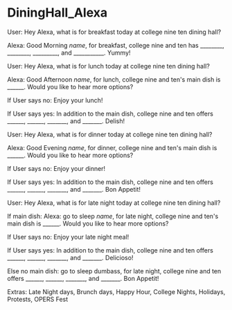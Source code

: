 # DiningHall_Alexa

User: Hey Alexa, what is for breakfast today at college nine ten dining hall?

Alexa: Good Morning _name_, for breakfast, college nine and ten has ________, ________, _________, and ___________. Yummy!

User: Hey Alexa, what is for lunch today at college nine ten dining hall?

Alexa: Good Afternoon _name_, for lunch, college nine and ten's main dish is ______. Would you like to hear more options?

If User says no: Enjoy your lunch!

If User says yes: In addition to the main dish, college nine and ten offers ______, ______, _______, and _______. Delish!

User: Hey Alexa, what is for dinner today at college nine ten dining hall?

Alexa: Good Evening _name_, for dinner, college nine and ten's main dish is ______. Would you like to hear more options?

If User says no: Enjoy your dinner!

If User says yes: In addition to the main dish, college nine and ten offers ______, ______, _______, and _______. Bon Appetit!

User: Hey Alexa, what is for late night today at college nine ten dining hall?

If main dish: Alexa: go to sleep _name_, for late night, college nine and ten's main dish is ______. Would you like to hear more options?

If User says no: Enjoy your late night meal!

If User says yes: In addition to the main dish, college nine and ten offers ______, ______, _______, and _______. Delicioso!

Else no main dish: go to sleep dumbass, for late night, college nine and ten offers ______, ______, _______, and _______. Bon Appetit!

Extras: Late Night days, Brunch days, Happy Hour, College Nights, Holidays, Protests, OPERS Fest
